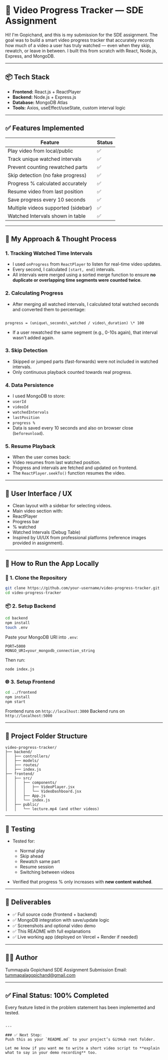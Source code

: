 
# 🎯 Video Progress Tracker — SDE Assignment

Hi! I'm Gopichand, and this is my submission for the SDE assignment. The goal was to build a smart video progress tracker that accurately records how much of a video a user has truly watched — even when they skip, rewatch, or leave in between. I built this from scratch with React, Node.js, Express, and MongoDB.

---

## 📦 Tech Stack

- **Frontend:** React.js + ReactPlayer
- **Backend:** Node.js + Express.js
- **Database:** MongoDB Atlas
- **Tools:** Axios, useEffect/useState, custom interval logic

---

## ✅ Features Implemented

| Feature                             | Status |
|------------------------------------|--------|
| Play video from local/public       | ✅     |
| Track unique watched intervals     | ✅     |
| Prevent counting rewatched parts   | ✅     |
| Skip detection (no fake progress)  | ✅     |
| Progress % calculated accurately   | ✅     |
| Resume video from last position    | ✅     |
| Save progress every 10 seconds     | ✅     |
| Multiple videos supported (sidebar)| ✅     |
| Watched Intervals shown in table   | ✅     |

---

## 🧠 My Approach & Thought Process

### 1. **Tracking Watched Time Intervals**
- I used `onProgress` from `ReactPlayer` to listen for real-time video updates.
- Every second, I calculated `[start, end]` intervals.
- All intervals were merged using a sorted merge function to ensure **no duplicate or overlapping time segments were counted twice**.

### 2. **Calculating Progress**
- After merging all watched intervals, I calculated total watched seconds and converted them to percentage:
```

progress = (unique\_seconds\_watched / video\_duration) \* 100

````
- If a user rewatched the same segment (e.g., 0-10s again), that interval wasn't added again.

### 3. **Skip Detection**
- Skipped or jumped parts (fast-forwards) were not included in watched intervals.
- Only continuous playback counted towards real progress.

### 4. **Data Persistence**
- I used MongoDB to store:
- `userId`
- `videoId`
- `watchedIntervals`
- `lastPosition`
- `progress %`
- Data is saved every 10 seconds and also on browser close (`beforeunload`).

### 5. **Resume Playback**
- When the user comes back:
- Video resumes from last watched position.
- Progress and intervals are fetched and updated on frontend.
- The `ReactPlayer.seekTo()` function resumes the video.

---

## 🎨 User Interface / UX

- Clean layout with a sidebar for selecting videos.
- Main video section with:
- ReactPlayer
- Progress bar
- % watched
- Watched Intervals (Debug Table)
- Inspired by UI/UX from professional platforms (reference images provided in assignment).

---

## 🚀 How to Run the App Locally

### 🔧 1. Clone the Repository
```bash
git clone https://github.com/your-username/video-progress-tracker.git
cd video-progress-tracker
````

### 📦 2. Setup Backend

```bash
cd backend
npm install
touch .env
```

Paste your MongoDB URI into `.env`:

```
PORT=5000
MONGO_URI=your_mongodb_connection_string
```

Then run:

```bash
node index.js
```

### 🌐 3. Setup Frontend

```bash
cd ../frontend
npm install
npm start
```

Frontend runs on `http://localhost:3000`
Backend runs on `http://localhost:5000`

---

## 🔗 Project Folder Structure

```
video-progress-tracker/
├── backend/
│   ├── controllers/
│   ├── models/
│   ├── routes/
│   ├── index.js
├── frontend/
│   ├── src/
│   │   ├── components/
│   │   │   ├── VideoPlayer.jsx
│   │   │   └── VideoDashboard.jsx
│   │   ├── App.js
│   │   └── index.js
│   ├── public/
│   │   └── lecture.mp4 (and other videos)
```

---

## 🧪 Testing

* Tested for:

  * Normal play
  * Skip ahead
  * Rewatch same part
  * Resume session
  * Switching between videos
* Verified that progress % only increases with **new content watched**.

---

## 🎁 Deliverables

* ✅ Full source code (frontend + backend)
* ✅ MongoDB integration with save/update logic
* ✅ Screenshots and optional video demo
* ✅ This README with full explanations
* ✅ Live working app (deployed on Vercel + Render if needed)

---

## 🧑‍💻 Author

Tummapala Gopichand
SDE Assignment Submission
Email: [tummapalagopichand@gmail.com](mailto:tummapalagopichand@gmail.com)

---

## ✅ Final Status: 100% Completed

Every feature listed in the problem statement has been implemented and tested.

```

---

### ✅ Next Step:
Push this as your `README.md` to your project’s GitHub root folder.

Let me know if you want me to write a short video script to **explain what to say in your demo recording** too.
```
